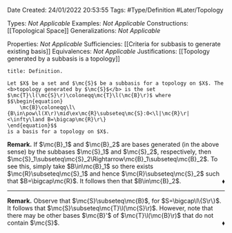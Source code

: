 <div class="topSpace"></div>

Date Created: 24/01/2022 20:53:55
Tags: #Type/Definition #Later/Topology

Types: <i>Not Applicable</i>
Examples: <i>Not Applicable</i>
Constructions: [[Topological Space]]
Generalizations: <i>Not Applicable</i>

Properties: <i>Not Applicable</i>
Sufficiencies: [[Criteria for subbasis to generate existing basis]]
Equivalences: <i>Not Applicable</i>
Justifications: [[Topology generated by a subbasis is a topology]]

``` ad-Definition
title: Definition.

Let $X$ be a set and $\mc{S}$ be a subbasis for a topology on $X$. The <b>topology generated by $\mc{S}$</b> is the set $\mc{T}\l(\mc{S}\r)\coloneqq\mc{T}\l(\mc{B}\r)$ where
$$\begin{equation}
    \mc{B}\coloneqq\l\{B\in\pow\l(X\r)\mid\ex\mc{R}\subseteq\mc{S}:0<\l|\mc{R}\r|<\infty\land B=\bigcap\mc{R}\r\}
\end{equation}$$
is a basis for a topology on $X$.

```

<b>Remark.</b> If $\mc{B}_1$ and $\mc{B}_2$ are bases generated (in the above sense) by the subbases $\mc{S}_1$ and $\mc{S}_2$, respectively, then $\mc{S}_1\subseteq\mc{S}_2\Rightarrow\mc{B}_1\subseteq\mc{B}_2$. To see this, simply take $B\in\mc{B}_1$ so there exists $\mc{R}\subseteq\mc{S}_1$ and hence $\mc{R}\subseteq\mc{S}_2$ such that $B=\bigcap\mc{R}$. It follows then that $B\in\mc{B}_2$.<span style="float:right;">$\blacklozenge$</span>

---

<b>Remark.</b> Observe that $\mc{S}\subseteq\mc{B}$, for $S=\bigcap\l\{S\r\}$. It follows that $\mc{S}\subseteq\mc{T}\l(\mc{S}\r)$. However, note that there may be other bases $\mc{B}'$ of $\mc{T}\l(\mc{B}\r)$ that do not contain $\mc{S}$.<span style="float:right;">$\blacklozenge$</span>
